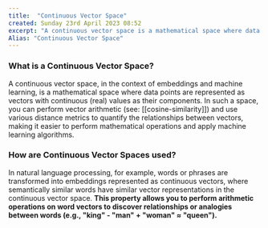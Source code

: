 ```yaml
---
title:  "Continuous Vector Space"
created: Sunday 23rd April 2023 08:52
excerpt: "A continuous vector space is a mathematical space where data points are represented as vectors with continuous (real) values as their components. You can use them to perform vector arithmetic to quantify the relationships between vectors."
Alias: "Continuous Vector Space"
---
```


### What is a Continuous Vector Space?
A continuous vector space, in the context of embeddings and machine learning, is a mathematical space where data points are represented as vectors with continuous (real) values as their components. In such a space, you can perform vector arithmetic (see: [[cosine-similarity]]) and use various distance metrics to quantify the relationships between vectors, making it easier to perform mathematical operations and apply machine learning algorithms.

### How are Continuous Vector Spaces used?
In natural language processing, for example, words or phrases are transformed into embeddings represented as continuous vectors, where semantically similar words have similar vector representations in the continuous vector space. **This property allows you to perform arithmetic operations on word vectors to discover relationships or analogies between words (e.g., "king" - "man" + "woman" ≈ "queen").**
